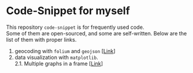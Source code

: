 # Code-Snippet for myself
This repository `code-snippet` is for frequently used code.  
Some of them are open-sourced, and some are self-written.
Below are the list of them with proper links.

1. geocoding with `folium` and `geojson` [<a href='https://github.com/jehyunlee/code-snippet/blob/master/1_folium_geojson/190712_folium_geojson.md'>Link</a>]  
2. data visualization with `matplotlib`.  
2.1. Multiple graphs in a frame [<a href=https://rawcdn.githack.com/jehyunlee/code-snippet/44afacde792262d1339b7ad098fec0a7bbf58a7d/2_matplotlib/WindAnalysis.html>Link</a>]
